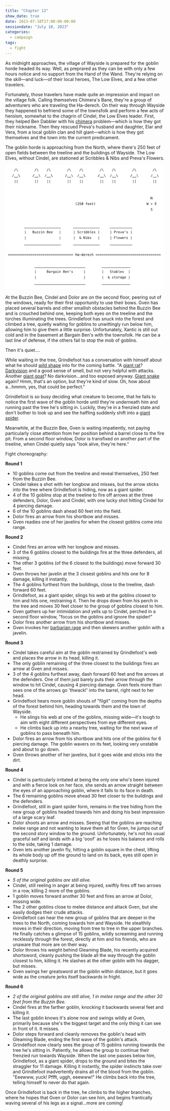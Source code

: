 ```yaml
---
title: "Chapter 12"
show_date: true
date: 2023-07-10T17:00:00-00:00
sessiondate: "July 10, 2023"
categories:
  - campaign
tags:
  - fight
---
```


As midnight approaches, the village of Wayside is prepared for the goblin horde
headed its way. Well, as preprared as they can be with only a few hours notice
and no support from the Hand of the Wand. They're relying on the skill—and luck—of
their local heroes, The Low Elves, and a few other travelers.

Fortunately, those travelers have made quite an impression and impact on the
village folk. Calling themselves Chimera's Bane, they're a group of adventurers
who are traveling the Ha-derech. On their way through Wayside they happened to
befriend some of the townsfolk and perform a few acts of heroism, somewhat to the
chagrin of Cindel, the Low Elves leader. First, they helped Ben Dabbler with his
[chimera](https://forgottenrealms.fandom.com/wiki/Chimera)
problem—which is how they got their nickname. Then they rescued Preva's husband
and daughter, Elar and Vera, from a local goblin clan and hill giant—which
is how they got themselves and the town into the current predicament.

The goblin horde is approaching from the North, where there's 250 feet of open
fields between the treeline and the buildings of Wayside. The Low Elves, without
Cindel, are stationed at Scribbles & Nibs and Preva's Flowers.

![Top view of Wayside's layout](/assets/images/ch12-wayside-layout.png)

<!--

   /\        /\    /\        /\    /\        /\    /\        /\        /\ 
  /__\      /__\  /__\      /__\  /__\      /__\  /__\      /__\      /__\
   ||        ||    ||        ||    ||        ||    ||        ||        || 


                                                                      N
                                 (250 feet)                         W + E
                                                                      S


        __________________      _____________     ___________
        |   Buzzin Bee   |      | Scribbles |     | Preva's |
        |                |      |  & Nibs   |     | Flowers |
        __________________      _____________     ___________

================================ Ha-derech ================================

             _________________________        ______________
             |     Bargain Ben's     |        |   Stables  |
             |                       |        |  & storage |
             _________________________        ______________

-->

At the Buzzin Bee, Cindel and Dolor are on the second floor, peering out of the
windows, ready for their first opportunity to use their bows. Gven has placed
several barrels and other smallish obstacles behind the Buzzin Bee and is crouched
behind one, keeping both eyes on the treeline and the torches illuminating the trees.
Grindlefoot has snuck into the forest and climbed a tree, quietly waiting for
goblins to unwittingly run below him, allowing him to give them a little surprise.
Unfortunately, Xantic is still out cold and in the basement at Bargain Ben's with
the townsfolk. He can be a last line of defense, if the others fail to stop the
mob of goblins.

Then it's quiet....

While waiting in the tree, Grindlefoot has a conversation with himself about what
he should [wild shape](https://www.dndbeyond.com/posts/635-druid-101-wild-shape-guide)
into for the coming battle. "A [giant rat](https://www.dndbeyond.com/monsters/16891-giant-rat)?
[Darkvision](https://roleplayersrespite.com/darkvision-5e)
and a good sense of smell, but not very helpful with attacks. Another
[giant goat](https://www.dndbeyond.com/monsters/16885-giant-goat)?
No darkvision...and too exposed anyway.
[Giant snake](https://www.dndbeyond.com/monsters/16878-giant-constrictor-snake)
again? Hmm, that's an option, but they're kind of slow. Oh, how about a...hmmm, yes,
that could be perfect." 

Grindlefoot is so busy deciding what creature to become, that he fails to notice
the first wave of the goblin horde until they're underneath him and running past
the tree he's sitting in. Luckily, they're in a frenzied state and don't bother
to look up and see the halfling suddenly shift into a
[giant spider](https://www.dndbeyond.com/monsters/16895-giant-spider).

Meanwhile, at the Buzzin Bee, Gven is waiting impatiently, not paying particularly
close attention from her position behind a barrel close to the fire pit. From a
second floor window, Dolor is transfixed on another part of the treeline, when
Cindel quietly says "look alive, they're here."

Fight choreography:

**Round 1**
*   10 goblins come out from the treeline and reveal themselves, 250 feet from the Buzzin Bee.
*   Cindel takes a shot with her longbow and misses, but the arrow sticks into the
    tree where Grindlefoot is hiding, now as a giant spider.
*   4 of the 10 goblins stop at the treeline to fire off arrows at the three defenders,
    Dolor, Gven and Cindel, with one lucky shot hitting Cindel for 4 piercing damage.
*   6 of the 10 goblins dash ahead 60 feet into the field.
*   Dolor fires an arrow from his shortbow and misses.
*   Gven readies one of her javelins for when the closest goblins come into range.

**Round 2**
*   Cindel fires an arrow with her longbow and misses.
*   3 of the 6 goblins closest to the buildings fire at the three defenders, all missing.
*   The other 3 goblins (of the 6 closest to the buildings) move forward 30 feet.
*   Gven throws her javelin at the 3 closest goblins and hits one for 8 damage, killing it instantly.
*   The 4 goblins furthest from the buildings, close to the treeline, dash forward 60 feet.
*   Grindlefoot, as a giant spider, slings his web at the goblins closest to him and hits one,
    restraining it. Then he drops down from his perch in the tree and moves 30 feet closer to the
    group of goblins closest to him.
*   Gven gathers up her intimidation and yells up to Cindel, perched in a second floor window,
    "focus on the goblins and ignore the spider!"
*   Dolor fires another arrow from his shortbow and misses.
*   Gven invokes her [barbarian rage](https://www.thegamer.com/dungeons-dragons-dnd-barbarian-rage-explained-guide/)
    and then skewers another goblin with a javelin.

**Round 3**
*   Cindel takes careful aim at the goblin restrained by Grindlefoot's web and places the
    arrow in its head, killing it.
*   The only goblin remaining of the three closest to the buildings fires an arrow at Gven and misses.
*   3 of the 4 goblins furthest away, dash forward 60 feet and fire arrows at the defenders.
    One of them just barely puts their arrow through the window to hit Cindel, causing 4 piercing damage.
    Gven feels more than sees one of the arrows go 'thwack!' into the barrel, right next to her head.
*   Grindelfoot hears more goblin shouts of "filgit" coming from the depths of the forest behind him,
    heading towards them and the town of Wayside.
    *   He slings his web at one of the goblins, missing wide—it's tough to aim with eight different
        perspectives from eye different eyes.
    *   He climbs back up into a nearby tree, waiting for the next wave of goblins to pass beneath him.
*   Dolor fires an arrow from his shortbow and hits one of the goblins for 6 piercing damage. The
    goblin wavers on its feet, looking very unstable and about to go down.
*   Gven throws another of her javelins, but it goes wide and sticks into the dirt.

**Round 4**
*   Cindel is particularly irritated at being the only one who's been injured and with a fierce
    look on her face, she sends an arrow straight between the eyes of an approaching goblin,
    where it falls to its face in death.
*   The 6 remaining goblins move ahead 30 feet closer to the buildings and the defenders.
*   Grindlefoot, still in giant spider form, remains in the tree hiding from the new group of
    goblins headed towards him and doing his best impression of a large scary leaf.
*   Dolor shoots an arrow and misses. Seeing that the goblins are reaching melee range and not
    wanting to leave them all for Gven, he jumps out of the second story window to the ground.
    Unfortunately, he's not his usual graceful self and lands with a big 'ooof' as he loses his
    balance and rolls to the side, taking 1 damage.
*   Gven lets another javelin fly, hitting a goblin square in the chest, lifting its whole body
    up off the ground to land on its back, eyes still open in deathly surprise.

**Round 5**
*   _5 of the original goblins are still alive._
*   Cindel, still reeling in anger at being injured, swiftly fires off two arrows in a row,
    killing 2 more of the goblins.
*   1 goblin moves forward another 30 feet and fires an arrow at Dolor, missing wide.
*   The 2 other goblins close to melee distance and attack Gven, but she easily dodges their crude attacks.
*   Grindlefoot can hear the new group of goblins that are deeper in the trees to the North,
    coming towards him and Wayside. He stealthily moves in their direction, moving from tree to
    tree in the upper branches. He finally catches a glimpse of 15 goblins, wildly screaming and
    running recklessly through the forest, directly at him and his friends, who are unaware
    that more are on their way.
*   Dolor throws his weight behind Gleaming Blade, his recently acquired shortsword, cleanly
    pushing the blade all the way through the goblin closest to him, killing it.
    He slashes at the other goblin with his dagger, but misses.
*   Gven swings her greatsword at the goblin within distance, but it goes wide as the creature
    jerks itself backwards in fright.

**Round 6**
*   _2 of the original goblins are still alive, 1 in melee range and the other 30 feet from the Buzzin Bee._
*   Cindel fires at the farther goblin, knocking it backwards several feet and killing it.
*   The last goblin knows it's alone now and swings wildly at Gven, primarily because she's the
    biggest target and the only thing it can see in front of it. It misses.
*   Dolor steps forward and cleanly removes the goblin's head with Gleaming Blade, ending the first
    wave of the goblin's attack.
*   Grindelfoot now clearly sees the group of 15 goblins running towards the tree he's sitting in. Patiently,
    he allows the group to continue their frenzied run towards Wayside. When the last one passes
    below him, Grindlefoot, as a giant spider, drops to the ground and bites the straggler for 11 damage.
    Killing it instantly, the spider instincts take over and Grindlefoot inadvertently drains all
    of the blood from the goblin. "Eeewww, yuck! Pffft, uggh, eeewww!" He climbs back into the tree,
    telling himself to never do that again.

Once Grindlefoot is back in the tree, he climbs to the higher branches, where he hopes that Gven
or Dolor can see him, and begins frantically waving several of his legs as a signal...more are coming!
    
<!-- em dash: — | kebyoard shortcut = Option + Shift + Dash (-) -->
